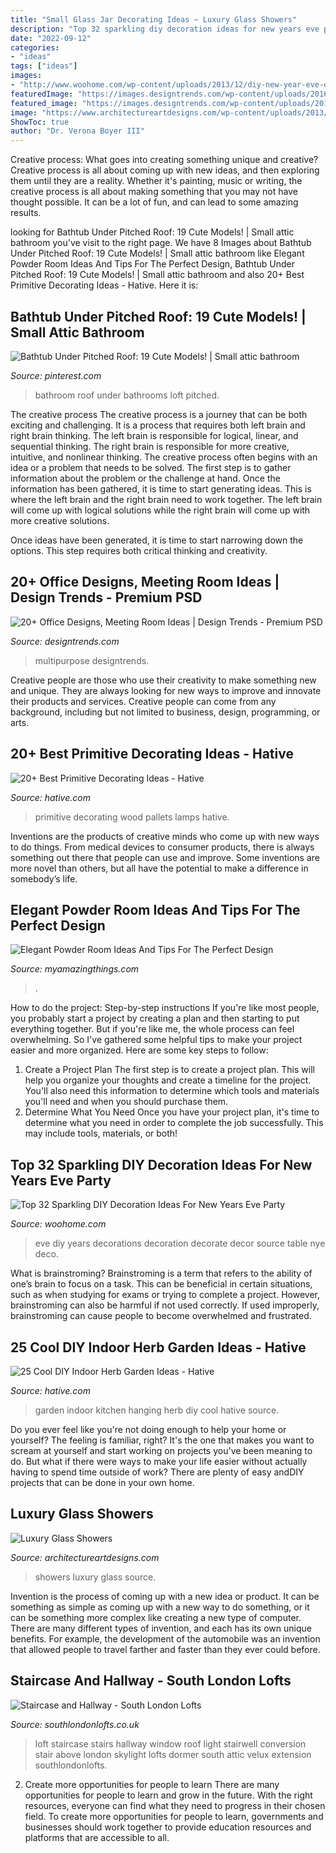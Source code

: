 ```yaml
---
title: "Small Glass Jar Decorating Ideas ~ Luxury Glass Showers"
description: "Top 32 sparkling diy decoration ideas for new years eve party"
date: "2022-09-12"
categories:
- "ideas"
tags: ["ideas"]
images:
- "http://www.woohome.com/wp-content/uploads/2013/12/diy-new-year-eve-decorations-39.jpg"
featuredImage: "https://images.designtrends.com/wp-content/uploads/2016/07/04112923/Simple-Multipurpose-Meeting-Room.jpg"
featured_image: "https://images.designtrends.com/wp-content/uploads/2016/07/04112923/Simple-Multipurpose-Meeting-Room.jpg"
image: "https://www.architectureartdesigns.com/wp-content/uploads/2013/06/archiahomes._com.jpg"
ShowToc: true
author: "Dr. Verona Boyer III"
---
```



Creative process: What goes into creating something unique and creative?
Creative process is all about coming up with new ideas, and then exploring them until they are a reality. Whether it's painting, music or writing, the creative process is all about making something that you may not have thought possible. It can be a lot of fun, and can lead to some amazing results.

	

		
looking for Bathtub Under Pitched Roof: 19 Cute Models! | Small attic bathroom you've visit to the right page. We have 8 Images about Bathtub Under Pitched Roof: 19 Cute Models! | Small attic bathroom like Elegant Powder Room Ideas And Tips For The Perfect Design, Bathtub Under Pitched Roof: 19 Cute Models! | Small attic bathroom and also 20+ Best Primitive Decorating Ideas - Hative. Here it is:
		
    
## Bathtub Under Pitched Roof: 19 Cute Models! | Small Attic Bathroom

<img loading=lazy src="https://i.pinimg.com/736x/69/76/5e/69765e6353091cf952463da12b87708a--bathroom-plumbing-attic-bathroom.jpg" onerror="this.onerror=null;this.src='https://tse2.mm.bing.net/th?id=OIP.WAINGeolfNFlOS2T2Z32mwHaJ3&amp;pid=15.1';" alt="Bathtub Under Pitched Roof: 19 Cute Models! | Small attic bathroom">

_Source: pinterest.com_

>bathroom roof under bathrooms loft pitched. 

	

The creative process
The creative process is a journey that can be both exciting and challenging. It is a process that requires both left brain and right brain thinking. The left brain is responsible for logical, linear, and sequential thinking. The right brain is responsible for more creative, intuitive, and nonlinear thinking.
The creative process often begins with an idea or a problem that needs to be solved. The first step is to gather information about the problem or the challenge at hand. Once the information has been gathered, it is time to start generating ideas. This is where the left brain and the right brain need to work together. The left brain will come up with logical solutions while the right brain will come up with more creative solutions.

Once ideas have been generated, it is time to start narrowing down the options. This step requires both critical thinking and creativity.

    
## 20+ Office Designs, Meeting Room Ideas | Design Trends - Premium PSD

<img loading=lazy src="https://images.designtrends.com/wp-content/uploads/2016/07/04112923/Simple-Multipurpose-Meeting-Room.jpg" onerror="this.onerror=null;this.src='https://tse3.mm.bing.net/th?id=OIP.XYHX-pRhBxI0Y28zQCiVbgHaLH&amp;pid=15.1';" alt="20+ Office Designs, Meeting Room Ideas | Design Trends - Premium PSD">

_Source: designtrends.com_

>multipurpose designtrends. 

	

Creative people are those who use their creativity to make something new and unique. They are always looking for new ways to improve and innovate their products and services. Creative people can come from any background, including but not limited to business, design, programming, or arts.

    
## 20+ Best Primitive Decorating Ideas - Hative

<img loading=lazy src="https://hative.com/wp-content/uploads/2014/05/primitive-decorating-ideas/9-primitive-old-wood-pallets-lamps.jpg" onerror="this.onerror=null;this.src='https://tse1.mm.bing.net/th?id=OIP.-0PHC9gmTUu96tZTJnUiVwHaLI&amp;pid=15.1';" alt="20+ Best Primitive Decorating Ideas - Hative">

_Source: hative.com_

>primitive decorating wood pallets lamps hative. 

	

Inventions are the products of creative minds who come up with new ways to do things. From medical devices to consumer products, there is always something out there that people can use and improve. Some inventions are more novel than others, but all have the potential to make a difference in somebody’s life.

    
## Elegant Powder Room Ideas And Tips For The Perfect Design

<img loading=lazy src="https://myamazingthings.com/wp-content/uploads/2017/10/powder-room-1-.jpg" onerror="this.onerror=null;this.src='https://tse3.mm.bing.net/th?id=OIP.bc9oSxq-U60CZt82kKol6gHaLH&amp;pid=15.1';" alt="Elegant Powder Room Ideas And Tips For The Perfect Design">

_Source: myamazingthings.com_

>. 

	

How to do the project: Step-by-step instructions
If you're like most people, you probably start a project by creating a plan and then starting to put everything together. But if you're like me, the whole process can feel overwhelming. So I've gathered some helpful tips to make your project easier and more organized. Here are some key steps to follow:
1. Create a Project Plan 
The first step is to create a project plan. This will help you organize your thoughts and create a timeline for the project. You'll also need this information to determine which tools and materials you'll need and when you should purchase them. 
2. Determine What You Need 
Once you have your project plan, it's time to determine what you need in order to complete the job successfully. This may include tools, materials, or both! 

    
## Top 32 Sparkling DIY Decoration Ideas For New Years Eve Party

<img loading=lazy src="http://www.woohome.com/wp-content/uploads/2013/12/diy-new-year-eve-decorations-39.jpg" onerror="this.onerror=null;this.src='https://tse1.mm.bing.net/th?id=OIP.WEy9B172XC4va2btJfAnTQHaLH&amp;pid=15.1';" alt="Top 32 Sparkling DIY Decoration Ideas For New Years Eve Party">

_Source: woohome.com_

>eve diy years decorations decoration decorate decor source table nye deco. 

	

What is brainstroming?
Brainstroming is a term that refers to the ability of one’s brain to focus on a task. This can be beneficial in certain situations, such as when studying for exams or trying to complete a project. However, brainstroming can also be harmful if not used correctly. If used improperly, brainstroming can cause people to become overwhelmed and frustrated.

    
## 25 Cool DIY Indoor Herb Garden Ideas - Hative

<img loading=lazy src="https://hative.com/wp-content/uploads/2014/11/indoor-garden/2-hanging-kitchen-garden.jpg" onerror="this.onerror=null;this.src='https://tse2.mm.bing.net/th?id=OIP.jrCYtoPuTKVTvYAgLoIyuQHaKF&amp;pid=15.1';" alt="25 Cool DIY Indoor Herb Garden Ideas - Hative">

_Source: hative.com_

>garden indoor kitchen hanging herb diy cool hative source. 

	

Do you ever feel like you're not doing enough to help your home or yourself? The feeling is familiar, right? It's the one that makes you want to scream at yourself and start working on projects you've been meaning to do. But what if there were ways to make your life easier without actually having to spend time outside of work? There are plenty of easy andDIY projects that can be done in your own home.

    
## Luxury Glass Showers

<img loading=lazy src="https://www.architectureartdesigns.com/wp-content/uploads/2013/06/archiahomes._com.jpg" onerror="this.onerror=null;this.src='https://tse3.mm.bing.net/th?id=OIP.ePIa-mtRa4oJSOJpM4aAEgAAAA&amp;pid=15.1';" alt="Luxury Glass Showers">

_Source: architectureartdesigns.com_

>showers luxury glass source. 

	

Invention is the process of coming up with a new idea or product. It can be something as simple as coming up with a new way to do something, or it can be something more complex like creating a new type of computer. There are many different types of invention, and each has its own unique benefits. For example, the development of the automobile was an invention that allowed people to travel farther and faster than they ever could before.

    
## Staircase And Hallway - South London Lofts

<img loading=lazy src="http://www.southlondonlofts.co.uk/wp-content/uploads/2017/07/IMG_0385.jpg" onerror="this.onerror=null;this.src='https://tse4.mm.bing.net/th?id=OIP.pcHQCsTor6zVMLVmGMyMMwHaLG&amp;pid=15.1';" alt="Staircase and Hallway - South London Lofts">

_Source: southlondonlofts.co.uk_

>loft staircase stairs hallway window roof light stairwell conversion stair above london skylight lofts dormer south attic velux extension southlondonlofts. 

	

2) Create more opportunities for people to learn
There are many opportunities for people to learn and grow in the future. With the right resources, everyone can find what they need to progress in their chosen field. To create more opportunities for people to learn, governments and businesses should work together to provide education resources and platforms that are accessible to all.

